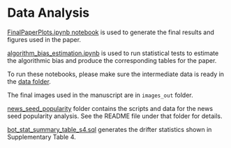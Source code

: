# Data Analysis

[FinalPaperPlots.ipynb notebook](FinalPaperPlots.ipynb) is used to generate the final results and figures used in the paper. 

[algorithm_bias_estimation.ipynb](algorithm_bias_estimation.ipynb) is used to run statistical tests to estimate the algorithmic bias and produce the corresponding tables for the paper.

To run these notebooks, please make sure the intermediate data is ready in the [data folder](/data).

The final images used in the manuscript are in `images_out` folder.

[news_seed_popularity](news_seed_popularity) folder contains the scripts and data for the news seed popularity analysis. See the README file under that folder for details.

[bot_stat_summary_table_s4.sql](bot_stat_summary_table_s4.sql) generates the drifter statistics shown in Supplementary Table 4.
